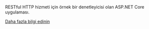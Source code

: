 ﻿RESTful HTTP hizmeti için örnek bir denetleyicisi olan ASP.NET Core uygulaması.

[Daha fazla bilgi edinin](https://docs.microsoft.com/aspnet/core/tutorials/first-web-api?view=aspnetcore-2.2)
